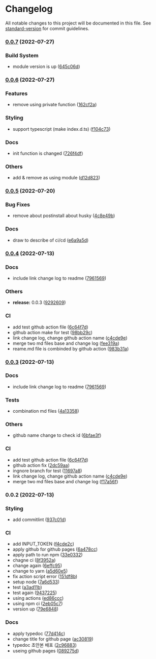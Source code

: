 # Changelog

All notable changes to this project will be documented in this file. See [standard-version](https://github.com/conventional-changelog/standard-version) for commit guidelines.

### [0.0.7](https://github.com/seojinwoo/IotDeviceSdk4React/compare/v0.0.6...v0.0.7) (2022-07-27)


### Build System

* module version is up ([645c06d](https://github.com/seojinwoo/IotDeviceSdk4React/commit/645c06d6c302dd8088d8b419b04c94f14e223522))

### [0.0.6](https://github.com/seojinwoo/IotDeviceSdk4React/compare/v0.0.5...v0.0.6) (2022-07-27)


### Features

* remove using private function ([162cf2a](https://github.com/seojinwoo/IotDeviceSdk4React/commit/162cf2a810ea31aac11d1408193beb782e56dcea))


### Styling

* support typescript (make index.d.ts) ([f104c73](https://github.com/seojinwoo/IotDeviceSdk4React/commit/f104c738cfd969991143f879b88250ab8c9a01bf))


### Docs

* init function is changed ([726f4df](https://github.com/seojinwoo/IotDeviceSdk4React/commit/726f4dff050fe72abe45169a3f3d3cf992fc658a))


### Others

* add & remove as using module ([d12d823](https://github.com/seojinwoo/IotDeviceSdk4React/commit/d12d8239a44f836aa215e933ba60950624839716))

### [0.0.5](https://github.com/seojinwoo/IotDeviceSdk4React/compare/v0.0.4...v0.0.5) (2022-07-20)


### Bug Fixes

* remove about postinstall about husky ([4c8e49b](https://github.com/seojinwoo/IotDeviceSdk4React/commit/4c8e49b5e6f1239cc561c18057df8fa584fae715))


### Docs

* draw to describe of ci/cd ([e6a9a5d](https://github.com/seojinwoo/IotDeviceSdk4React/commit/e6a9a5d4d851643e303641fb5f1edaa466829ac7))

### [0.0.4](https://github.com/seojinwoo/IotDeviceSdk4React/compare/v0.0.2...v0.0.4) (2022-07-13)


### Docs

* include link change log to readme ([7961569](https://github.com/seojinwoo/IotDeviceSdk4React/commit/796156958d36c74e779fec92f40a46872f2cff49))


### Others

* **release:** 0.0.3 ([9292609](https://github.com/seojinwoo/IotDeviceSdk4React/commit/9292609e95e22e5b9b5867e31743f1fc221d8bd5))


### CI

* add test github action file ([6c64f7d](https://github.com/seojinwoo/IotDeviceSdk4React/commit/6c64f7de45a484fb51d487689e88e4081fc199c4))
* github action make for test ([98bb29c](https://github.com/seojinwoo/IotDeviceSdk4React/commit/98bb29c81cdb6ac7369995eadf414b0499cc02ed))
* link change log, change github action name ([c4cde9e](https://github.com/seojinwoo/IotDeviceSdk4React/commit/c4cde9e9e04503ffab9409957aae7be5ae4909ef))
* merge two md files base and change log ([fee319a](https://github.com/seojinwoo/IotDeviceSdk4React/commit/fee319a53e2deedeacae8a2196c0a005d8f1b392))
* reame.md file is combinded by github action ([983b31a](https://github.com/seojinwoo/IotDeviceSdk4React/commit/983b31ac5f66303f4c69d1fe1e0078f76f2b473f))

### [0.0.3](https://github.com/seojinwoo/IotDeviceSdk4React/compare/v0.0.2...v0.0.3) (2022-07-13)


### Docs

* include link change log to readme ([7961569](https://github.com/seojinwoo/IotDeviceSdk4React/commit/796156958d36c74e779fec92f40a46872f2cff49))


### Tests

* combination md files ([4a13358](https://github.com/seojinwoo/IotDeviceSdk4React/commit/4a13358270cdde88ff9ad8406b9a4df13e1f42ef))


### Others

* github name change to check id ([6bfae3f](https://github.com/seojinwoo/IotDeviceSdk4React/commit/6bfae3f6c3aa27857d2f92327af9aa8f0929817a))


### CI

* add test github action file ([6c64f7d](https://github.com/seojinwoo/IotDeviceSdk4React/commit/6c64f7de45a484fb51d487689e88e4081fc199c4))
* github action fix ([2dc59aa](https://github.com/seojinwoo/IotDeviceSdk4React/commit/2dc59aace588aeedd0c78c052c2dd6e51039ae56))
* ingnore branch for test ([11697a8](https://github.com/seojinwoo/IotDeviceSdk4React/commit/11697a827c3e5bc6b7e013d3dde35990870bb9bb))
* link change log, change github action name ([c4cde9e](https://github.com/seojinwoo/IotDeviceSdk4React/commit/c4cde9e9e04503ffab9409957aae7be5ae4909ef))
* merge two md files base and change log ([f17a56f](https://github.com/seojinwoo/IotDeviceSdk4React/commit/f17a56f6c1d1f3cce990f24fe5c7e2c5e34be616))

### 0.0.2 (2022-07-13)


### Styling

* add commitlint ([937c01d](https://github.com/seojinwoo/IotDeviceSdk4React/commit/937c01dd0b0df9bc4f45745dd311001a44555766))


### CI

* add INPUT_TOKEN ([f4cde2c](https://github.com/seojinwoo/IotDeviceSdk4React/commit/f4cde2c2424debbf3cb2dda9d10c1a2c57b9cf7f))
* apply github for github pages ([6a478cc](https://github.com/seojinwoo/IotDeviceSdk4React/commit/6a478cc327a73bda3d9044c4f0bc4a2cacfb580c))
* apply path to run npm ([33e0332](https://github.com/seojinwoo/IotDeviceSdk4React/commit/33e0332d51667acf1f098ca38c0a9462865002a7))
* chagne ci ([8f3952a](https://github.com/seojinwoo/IotDeviceSdk4React/commit/8f3952a0ac66dc41c4a319d581885e2aecf7313a))
* change again ([6effc95](https://github.com/seojinwoo/IotDeviceSdk4React/commit/6effc955db8465542e5dcaac3c0b67297eb02ba9))
* change to yarn ([a5d60e5](https://github.com/seojinwoo/IotDeviceSdk4React/commit/a5d60e5aaeb71c2bec70ca4b1de051cec4203e72))
* fix action script error ([151df8b](https://github.com/seojinwoo/IotDeviceSdk4React/commit/151df8b733ebbd62b56938a16cde6d26b368be6f))
* setup node ([7a6d533](https://github.com/seojinwoo/IotDeviceSdk4React/commit/7a6d5333f59f0f07bc5c13b63dffa17b3d4ff77a))
* test ([a3ad11b](https://github.com/seojinwoo/IotDeviceSdk4React/commit/a3ad11be1798e00d125742d28b22548c3be51e3e))
* test again ([9437225](https://github.com/seojinwoo/IotDeviceSdk4React/commit/9437225bec649a09a58ca8621d27d13d09944003))
* using actions ([ed86ccc](https://github.com/seojinwoo/IotDeviceSdk4React/commit/ed86ccc64a22251f74e8b000984ba54c1f62a3d5))
* using npm ci ([2eb05c7](https://github.com/seojinwoo/IotDeviceSdk4React/commit/2eb05c738beb1ba497743569349c4b3ff335df00))
* version up ([79e6848](https://github.com/seojinwoo/IotDeviceSdk4React/commit/79e6848d1d01c1d042e95e5255a74d7e099369ef))


### Docs

* apply typedoc ([77d414c](https://github.com/seojinwoo/IotDeviceSdk4React/commit/77d414c18fa9516c6461c1a013ae52f959b9accc))
* change title for github page ([ac30819](https://github.com/seojinwoo/IotDeviceSdk4React/commit/ac308199072167c2cf460697b0c3ccdc6d2c2a8a))
* typedoc 초안본 배포 ([2c96883](https://github.com/seojinwoo/IotDeviceSdk4React/commit/2c96883cf7286196d61a62146386ce290ad7fc00))
* useing github pages ([089275d](https://github.com/seojinwoo/IotDeviceSdk4React/commit/089275d757ca5b3dccbc5960cb63010fd751637b))
